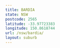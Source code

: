 ```yaml
---
title: BARDIA
state: NSW
postcode: 2565
latitude: -33.97723383
longitude: 150.8618744
url: /nsw/bardia/
layout: suburb
---
```

